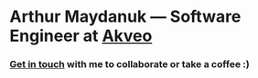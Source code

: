 # Arthur Maydanuk — Software Engineer at [Akveo](https://www.akveo.com)

### [Get in touch](https://archiearrow.com) with me to collaborate or take a coffee :)